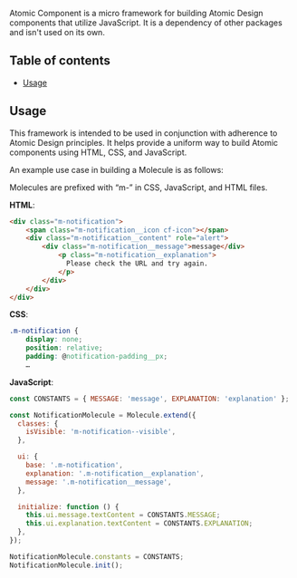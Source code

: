 Atomic Component is a micro framework for building Atomic Design components
that utilize JavaScript. It is a dependency of other packages and isn't used
on its own.

## Table of contents

- [Usage](#Usage)

## Usage

This framework is intended to be used in conjunction with adherence to
Atomic Design principles.
It helps provide a uniform way to build Atomic components using
HTML, CSS, and JavaScript.

An example use case in building a Molecule is as follows:

Molecules are prefixed with “m-” in CSS, JavaScript, and HTML files.

**HTML**:

```html
<div class="m-notification">
    <span class="m-notification__icon cf-icon"></span>
    <div class="m-notification__content" role="alert">
        <div class="m-notification__message">message</div>
            <p class="m-notification__explanation">
              Please check the URL and try again.
            </p>
        </div>
    </div>
</div>
```

**CSS**:

```css
.m-notification {
    display: none;
    position: relative;
    padding: @notification-padding__px;
    …
```

**JavaScript**:

```js
const CONSTANTS = { MESSAGE: 'message', EXPLANATION: 'explanation' };

const NotificationMolecule = Molecule.extend({
  classes: {
    isVisible: 'm-notification--visible',
  },

  ui: {
    base: '.m-notification',
    explanation: '.m-notification__explanation',
    message: '.m-notification__message',
  },

  initialize: function () {
    this.ui.message.textContent = CONSTANTS.MESSAGE;
    this.ui.explanation.textContent = CONSTANTS.EXPLANATION;
  },
});

NotificationMolecule.constants = CONSTANTS;
NotificationMolecule.init();
```
